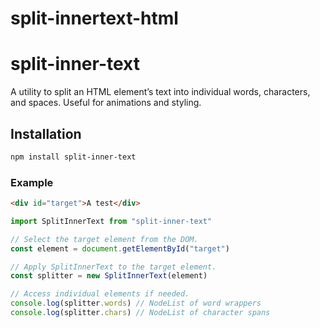 # split-innertext-html

# split-inner-text

A utility to split an HTML element’s text into individual words, characters, and
spaces. Useful for animations and styling.

## Installation

```bash
npm install split-inner-text
```

### Example

```html
<div id="target">A test</div>
```

```javascript
import SplitInnerText from "split-inner-text"

// Select the target element from the DOM.
const element = document.getElementById("target")

// Apply SplitInnerText to the target element.
const splitter = new SplitInnerText(element)

// Access individual elements if needed.
console.log(splitter.words) // NodeList of word wrappers
console.log(splitter.chars) // NodeList of character spans
```
